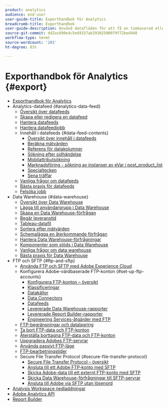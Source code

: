 ```yaml
---
product: analytics
audience: end-user
user-guide-title: Exporthandbok för Analytics
breadcrumb-title: Exporthandbok
user-guide-description: Använd dataflöden för att få en timbaserad eller daglig export av rådata. Använd Data warehouse för att hämta data från kalkylblad.
source-git-commit: dd2ac690e4c5ed4337ab29302500079f72bed448
workflow-type: tm+mt
source-wordcount: '283'
ht-degree: 81%

---
```



# Exporthandbok för Analytics {#export}

+ [Exporthandbok för Analytics](home.md)
+ Analytics-datafeed {#analytics-data-feed}
   + [Översikt över datafeeds](analytics-data-feed/data-feed-overview.md)
   + [Skapa eller redigera en datafeed](analytics-data-feed/create-feed.md)
   + [Hantera datafeeds](analytics-data-feed/df-manage-feeds.md)
   + [Hantera datafeedjobb](analytics-data-feed/df-manage-jobs.md)
   + Innehåll i datafeeds {#data-feed-contents}
      + [Översikt över innehåll i datafeeds](analytics-data-feed/c-df-contents/datafeeds-contents.md)
      + [Beräkna mätvärden](analytics-data-feed/c-df-contents/datafeeds-calculate.md)
      + [Referens för datakolumner](analytics-data-feed/c-df-contents/datafeeds-reference.md)
      + [Sökning efter sidhändelse](analytics-data-feed/c-df-contents/datafeeds-page-event.md)
      + [Mobilattributsökning](analytics-data-feed/c-df-contents/mobile-attributes-lookup.md)
      + [Marknadsföring - sökning av instanser av eVar i post_product_list](analytics-data-feed/c-df-contents/merchandising-evar-lookup.md)
      + [Specialtecken](analytics-data-feed/c-df-contents/datafeeds-spec-chars.md)
      + [Sena träffar](analytics-data-feed/c-df-contents/late-arriving-hits.md)
   + [Vanliga frågor om datafeeds](analytics-data-feed/df-faq.md)
   + [Bästa praxis för datafeeds](analytics-data-feed/data-feeds-best-practices.md)
   + [Felsöka jobb](analytics-data-feed/jobs-troubleshooting.md)
+ Data Warehouse {#data-warehouse}
   + [Översikt över Data Warehouse](data-warehouse/data-warehouse.md)
   + [Lägga till användargrupp i Data Warehouse](data-warehouse/t-dw-group.md)
   + [Skapa en Data Warehouse-förfrågan](data-warehouse/t-dw-create-request.md)
   + [Begär leveranstid](data-warehouse/delivery-time.md)
   + [Tableau-datafil](data-warehouse/t-tableau.md)
   + [Sortera efter mätvärden](data-warehouse/sorting-by-metric.md)
   + [Schemalägga en återkommande förfrågan](data-warehouse/dw-schedule-recurring.md)
   + [Hantera Data Warehouse-förfrågningar](data-warehouse/data-warehouse-requests-manage.md)
   + [Komponenter som stöds i Data Warehouse](data-warehouse/component-support.md)
   + [Vanliga frågor om data warehouse](data-warehouse/faq.md)
   + [Bästa praxis för Data Warehouse](data-warehouse/data-warehouse-bp.md)
+ FTP och SFTP {#ftp-and-sftp}
   + [Använda FTP och SFTP med Adobe Experience Cloud](ftp-and-sftp/ftp-overview.md)
   + Konfigurera Adobe-värdbaserade FTP-konton {#set-up-ftp-accounts}
      + [Konfigurera FTP-konton – översikt](ftp-and-sftp/c-set-up-ftp-accounts/ftp-accounts.md)
      + [Klassificeringar](ftp-and-sftp/c-set-up-ftp-accounts/ftp-saint.md)
      + [Datakällor](ftp-and-sftp/c-set-up-ftp-accounts/ftp-datasources.md)
      + [Data Connectors](ftp-and-sftp/c-set-up-ftp-accounts/ftp-genesis.md)
      + [Datafeeds](ftp-and-sftp/c-set-up-ftp-accounts/ftp-datafeeds.md)
      + [Levererade Data Warehouse-rapporter](ftp-and-sftp/c-set-up-ftp-accounts/ftp-dw-reports.md)
      + [Levererade Report Builder-rapporter](ftp-and-sftp/c-set-up-ftp-accounts/ftp-arb-reports.md)
      + [Engineering Services-åtgärder med FTP](ftp-and-sftp/c-set-up-ftp-accounts/ftp-eng-services.md)
   + [FTP-begränsningar och datalagring](ftp-and-sftp/ftp-limits.md)
   + [Ta bort FTP-data och FTP-konton](ftp-and-sftp/ftp-delete.md)
   + [Återställa borttagna FTP-data och FTP-konton](ftp-and-sftp/ftp-restore.md)
   + [Uppgradera Adobes FTP-servrar](ftp-and-sftp/ftp-upgrade.md)
   + [Använda passivt FTP-läge](ftp-and-sftp/ftp-passive.md)
   + [FTP-bearbetningstider](ftp-and-sftp/ftp-processing.md)
   + Secure File Transfer Protocol {#secure-file-transfer-protocol}
      + [Secure File Transfer Protocol – översikt](ftp-and-sftp/c-sftp/ftp-sftp.md)
      + [Ansluta till ett Adobe FTP-konto med SFTP](ftp-and-sftp/c-sftp/ftp-sftp-connect.md)
      + [Skicka Adobe-data till ett externt FTP-konto med SFTP](ftp-and-sftp/c-sftp/ftp-sftp-transfer.md)
      + [Skicka Data Warehouse-förfrågningar till SFTP-servrar](ftp-and-sftp/c-sftp/ftp-sftp-dw.md)
      + [Ansluta till Adobe via SFTP utan lösenord](ftp-and-sftp/c-sftp/ftp-sftp-cert-auth.md)
+ [Analysis Workspace nedladdningar](https://docs.adobe.com/content/help/sv-SE/analytics/analyze/analysis-workspace/curate-share/download-send.html)
+ [Adobe Analytics API](https://www.adobe.io/apis/experiencecloud/analytics/docs.html)
+ [Report Builder](https://docs.adobe.com/content/help/en/analytics/analyze/report-builder/home.html)
